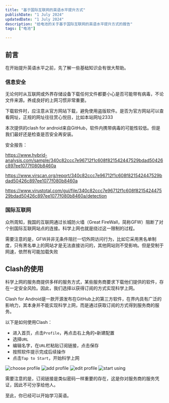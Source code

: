 ```yaml
---
title: "基于国际互联网的英语水平提升方式"
publishDate: "1 July 2024"
updatedDate: "1 July 2024"
description: "给电池的关于基于国际互联网的英语水平提升方式的报告"
tags: ["电池"]

---
```


## 前言

在开始提升英语水平之前，先了解一些基础知识会有很大帮助。

### 信息安全

无论何时从互联网或外界存储设备下载任何文件都要小心是否可能带有病毒，不论文件来源。养成良好的上网习惯非常重要。

下载软件时，应注意从官方网站下载，避免使用盗版软件。是否为官方网站可以查看网址，正规的网址往往赏心悦目，比如本站网址2333

本次提供的clash for android来自GitHub，软件内携带病毒的可能性较低。但是我们最好还是检查是否安全再安装。

安全报告：

https://www.hybrid-analysis.com/sample/340c82ccc7e96712f1c608f821542447529bdad50426c897ee1077f080b8460a

https://www.virscan.org/report/340c82ccc7e96712f1c608f821542447529bdad50426c897ee1077f080b8460a

https://www.virustotal.com/gui/file/340c82ccc7e96712f1c608f821542447529bdad50426c897ee1077f080b8460a/detection

### 国际互联网

众所周知，我国的互联网通过长城防火墙（Great FireWall，简称GFW）阻断了对个别国际互联网站点的连接。科学上网也就是绕过这一限制的过程。

需要注意的是，GFW并非无条件阻拦一切外网访问行为，比如它采用黑名单制度，只有黑名单上的网站才是无法直接访问的，其他网站则不受影响。但是受制于网速，依然有可能加载失败

## Clash的使用

科学上网的服务商提供多样的服务方式，某些服务商要求下载他们提供的软件，存在一定安全风险。因此，我们选择以获得订阅的方式实现科学上网。

Clash for Android是一款开源发布在GitHub上的第三方软件，在界内具有广泛的影响力，其本身并不能实现科学上网，而是通过获取订阅的方式得到服务商的服务。

以下是如何使用Clash：

- 进入首页，点击`Profile`，再点击右上角的`+`新建配置
- 选择`URL`
- 编辑名字，在`URL`栏粘贴订阅链接，点击保存
- 按照软件提示完成后续操作
- 点击`Tap to Start`，开始科学上网

![choose profile](./choose-profile.jpg)
![add profile](./add-profile.jpg)
![edit profile](./edit-profile.jpg)
![start using](./start-using.jpg)

需要注意的是，订阅链接是类似密码一样重要的存在，这是你对服务商的服务凭证，因此不可分享给他人。

至此，你已经可以开始学习英语。